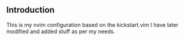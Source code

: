 ## Introduction

This is my nvim configuration based on the kickstart.vim
I have later modified and added stuff as per my needs.
